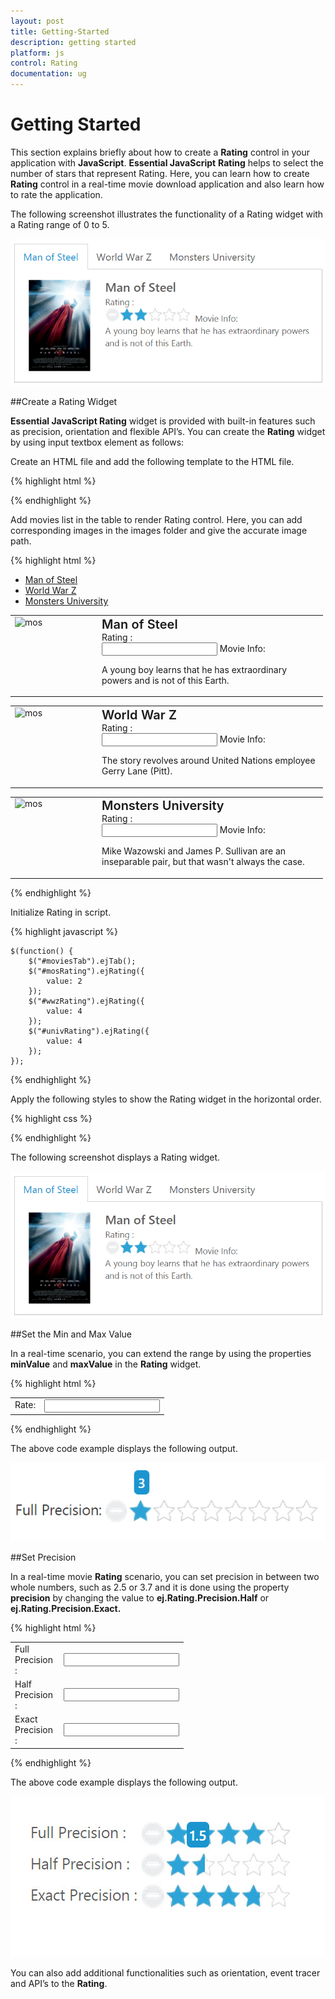```yaml
---
layout: post
title: Getting-Started
description: getting started
platform: js
control: Rating
documentation: ug
---
```


# Getting Started

This section explains briefly about how to create a **Rating** control in your application with **JavaScript**. **Essential JavaScript** **Rating** helps to select the number of stars that represent Rating. Here, you can learn how to create **Rating** control in a real-time movie download application and also learn how to rate the application.

The following screenshot illustrates the functionality of a Rating widget with a Rating range of 0 to 5. 

![](/js/Rating/Getting-Started_images/Getting-Started_img1.png) 

##Create a Rating Widget

**Essential JavaScript Rating** widget is provided with built-in features such as precision, orientation and flexible API’s. You can create the **Rating** widget by using input textbox element as follows:

 Create an HTML file and add the following template to the HTML file.

{% highlight html %}

<!doctype html>
<html>
   <head>
      <meta name="viewport" content="width=device-width, initial-scale=1.0"charset="utf-8"  />
      <!-- Style sheet for default theme (flat azure) -->
      <link href="http://cdn.syncfusion.com/{{ site.releaseversion }}/js/web/flat-azure/ej.web.all.min.css" rel="stylesheet"/>
      <!--Scripts-->
      <script src="http://cdn.syncfusion.com/js/assets/external/jquery-1.10.2.min.js"></script>
      <script src="http://cdn.syncfusion.com/js/assets/external/jquery.easing.1.3.min.js"></script>
      <script src="[http://cdn.syncfusion.com/{{ site.releaseversion }}/js/web/ej.web.all.min.js"></script>
      <!--Add custom scripts here -->
   </head>
   <body>
      <! -- add rating element here -->
   </body>
</html>


{% endhighlight %}



 Add movies list in the table to render Rating control. Here, you can add corresponding images in the images folder and give the accurate image path.

{% highlight html %}

<div class="content-container-fluid">
        <div class="row">
            <div class="cols-sample-area">
                <div style="width: 500px">
                    <div id="moviesTab">
                        <ul>
                            <li><a href="#steelman">Man of Steel</a></li>
                            <li><a href="#woldwar">World War Z</a></li>
                            <li><a href="#unive">Monsters University</a></li>
                        </ul>
                        <div id="steelman">
                            <div>
                                <table>
                                    <tr>
                                        <td class="movies-img" valign="top">
                                            <img src="../images/rating/mos.png" alt="mos" />
                                        </td>
                                        <td valign="top">
                                            <div>
                                                <span class="movie-header">Man of Steel</span><br />
                                                Rating :
                                                        <br />
                                                <input id="mosRating" type="text" class="rating" />
                                                <span>Movie Info:</span>
                                                <p>
                                                    A young boy learns that he has extraordinary powers and is not of this Earth.
                                                </p>
                                            </div>
                                        </td>
                                    </tr>
                                </table>
                            </div>
                        </div>
                        <div id="woldwar">
                            <table>
                                <tr>
                                    <td class="movies-img" valign="top">
                                        <img src="../images/rating/wwz.png" alt="mos" />
                                    </td>
                                    <td valign="top">
                                        <div>
                                            <span class="movie-header">World War Z</span><br />
                                            Rating :
                                                    <br />
                                            <input id="wwzRating" type="text" class="rating" />
                                            <span>Movie Info:</span>
                                            <p>
                                                The story revolves around United Nations employee Gerry Lane (Pitt).
                                            </p>
                                        </div>
                                    </td>
                                </tr>
                            </table>
                        </div>
                        <div id="unive">
                            <table>
                                <tr>
                                    <td class="movies-img" valign="top">
                                        <img src="../images/rating/mu.png" alt="mos" />
                                    </td>
                                    <td valign="top">
                                        <div>
                                            <span class="movie-header">Monsters University</span><br />
                                            Rating :
                                                    <br />
                                            <input id="univRating" type="text" class="rating" />
                                            <span>Movie Info:</span>
                                            <p>
                                                Mike Wazowski and James P. Sullivan are an inseparable pair, but that wasn't always the case. 
                                            </p>
                                        </div>
                                    </td>
                                </tr>
                            </table>
                        </div>
                    </div>
                </div>
            </div>
        </div>
    </div>


{% endhighlight %}



 Initialize Rating in script.

{% highlight javascript %}

    $(function() {
        $("#moviesTab").ejTab();
        $("#mosRating").ejRating({
            value: 2
        });
        $("#wwzRating").ejRating({
            value: 4
        });
        $("#univRating").ejRating({
            value: 4
        });
    });

{% endhighlight %}


 Apply the following styles to show the Rating widget in the horizontal order.

{% highlight css %}

<style type="text/css" class="cssStyles">
    .movies-img {
        width: 125px;
    }
    
    .movie-header {
        font-size: 20px;
        font-weight: 600;
    }
</style>


{% endhighlight %}



 The following screenshot displays a Rating widget.

![](/js/Rating/Getting-Started_images/Getting-Started_img2.png) 

##Set the Min and Max Value

In a real-time scenario, you can extend the range by using the properties **minValue** and **maxValue** in the **Rating** widget. 

{% highlight html %}

<body>
<div class="content-container-fluid">
        <div class="row">
            <div class="cols-sample-area">
                <div class="frame">
                    <table>
                        <tr>
                            <td valign="top">Rate:
                            </td>
                            <td>
                                <input id="fullRating" type="text" class="rating" />
                            </td>
                            </tr>
                    </table>
                </div>
            </div>
        </div>
    </div>
<script type="text/javascript">
        $(function () {
            $("#fullRating").ejRating({ value:4, minValue:2, maxValue: 10 });
        }); // set the minValue and maxValue here
    </script>
    <style type="text/css" class="cssStyles">
        .frame
        {
            width: 277px;
        }
    </style>
</body>


{% endhighlight %}

The above code example displays the following output.

![](/js/Rating/Getting-Started_images/Getting-Started_img3.png)

##Set Precision

In a real-time movie **Rating** scenario, you can set precision in between two whole numbers, such as 2.5 or 3.7 and it is done using the property **precision** by changing the value to **ej.Rating.Precision.Half** or **ej.Rating.Precision.Exact.**

{% highlight html %}

<body>
<div class="content-container-fluid">
        <div class="row">
            <div class="cols-sample-area">
                <div class="frame">
                    <table>
                        <tr>
                            <td valign="top">Full Precision :
                            </td>
                            <td>
                                <input id="fullRating" type="text" class="rating" />
                            </td>
                        </tr>
                        <tr>
                            <td valign="top">Half Precision :
                            </td>
                            <td>
                                <input id="halfRating" type="text" class="rating" />
                            </td>
                        </tr>
                        <tr>
                            <td valign="top">Exact Precision :
                            </td>
                            <td>
                                <input id="exactRating" type="text" class="rating" />
                            </td>
                        </tr>
                    </table>
                </div>
            </div>
        </div>
    </div>
    <script type="text/javascript">
        $(function () {
            $("#fullRating").ejRating({ value: 4 });
            $("#halfRating").ejRating({ precision: ej.Rating.Precision.Half, value: 3.5 });
            $("#exactRating").ejRating({ precision: ej.Rating.Precision.Exact, value: 3.7 });
        }); 
   // set the precision values here 
    </script>
    <style type="text/css" class="cssStyles">
        .frame
        {
            width: 277px;
        }
    </style>
</body>


{% endhighlight %}


The above code example displays the following output.

![](/js/Rating/Getting-Started_images/Getting-Started_img4.jpeg)

You can also add additional functionalities such as orientation, event tracer and API’s to the **Rating**. 

